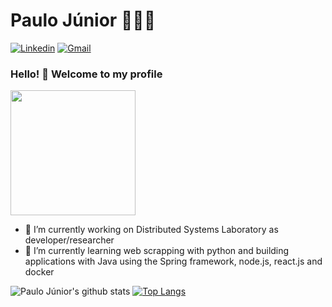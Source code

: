 # Paulo Júnior 👨‍💻🔥

[![Linkedin](https://img.shields.io/badge/LinkedIn-blue?style=for-the-badge&logo=Linkedin)](https://www.linkedin.com/in/paulo-juniore/)
[![Gmail](https://img.shields.io/badge/-Gmail-c14438?style=for-the-badge&logo=Gmail&logoColor=white&link=mailto:paulo.junior@ccc.ufcg.edu.br)](mailto:paulo.junior@ccc.ufcg.edu.br)

### Hello! 👋 Welcome to my profile

<img style="margin: 0 auto" src="https://gph.is/g/E0kMmp4" height="200">

- 🔭 I’m currently working on Distributed Systems Laboratory as developer/researcher
- 🌱 I’m currently learning web scrapping with python and building applications with Java using the Spring framework, node.js, react.js and docker

![Paulo Júnior's github stats](https://github-readme-stats.vercel.app/api?username=paulojuniore&show_icons=true&count_private=true)
[![Top Langs](https://github-readme-stats.vercel.app/api/top-langs/?username=paulojuniore&layout=compact&exclude_repo=MachineLearningStudies)](https://github.com/anuraghazra/github-readme-stats)
